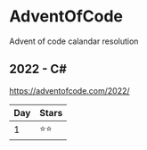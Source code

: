 # AdventOfCode
Advent of code calandar resolution

## 2022 - C#
https://adventofcode.com/2022/

Day | Stars
---|---
1 | :star::star:
